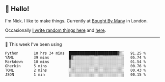 ## 👋 Hello! 

I'm Nick. I like to make things. Currently at [Bought By Many](https://boughtbymany.com) in London.

Occasionally [I write random things here](https://nicksnell.com) and [here](https://twitter.com/nicksnell).

-------

🚀 This week I've been using

<!--START_SECTION:waka-->

```text
Python       10 hrs 34 mins  ██████████████████████▓░░   91.25 %
YAML         39 mins         █▒░░░░░░░░░░░░░░░░░░░░░░░   05.74 %
Markdown     10 mins         ▒░░░░░░░░░░░░░░░░░░░░░░░░   01.54 %
Gherkin      5 mins          ▒░░░░░░░░░░░░░░░░░░░░░░░░   00.76 %
TOML         2 mins          ░░░░░░░░░░░░░░░░░░░░░░░░░   00.43 %
JSON         1 min           ░░░░░░░░░░░░░░░░░░░░░░░░░   00.15 %
```

<!--END_SECTION:waka-->
